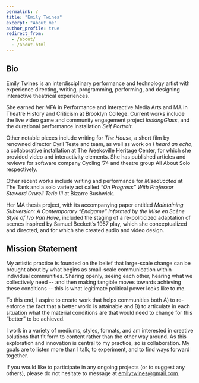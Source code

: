 ```yaml
---
permalink: /
title: "Emily Twines"
excerpt: "About me"
author_profile: true
redirect_from: 
  - /about/
  - /about.html
---
```




## Bio
Emily Twines is an interdisciplinary performance and technology artist with experience directing, writing, programming, performing, and designing interactive theatrical experiences. 

She earned her MFA in Performance and Interactive Media Arts and MA in Theatre History and Criticism at Brooklyn College. Current works include the live video game and community engagement project _lookingGlass_, and the durational performance installation _Self Portrait_.

Other notable pieces include writing for _The House_, a short film by renowned director Cyril Teste and team, as well as work on _I heard an echo_, a collaborative installation at The Weeksville Heritage Center, for which she provided video and interactivity elements. She has published articles and reviews for software company Cycling ’74 and theatre group All About Solo respectively. 

Other recent works include writing and performance for _Miseducated_ at The Tank and a solo variety act called _“On Progress” With Professor Steward Orwell Teric III_ at Bizarre Bushwick. 

Her MA thesis project, with its accompanying paper entitled _Maintaining Subversion: A Contemporary “Endgame” Informed by the Mise en Scène Style of Ivo Van Hove_, included the staging of a re-politicized adaptation of scenes inspired by Samuel Beckett’s 1957 play, which she conceptualized and directed, and for which she created audio and video design.


## Mission Statement
My artistic practice is founded on the belief that large-scale change can be brought about by what begins as small-scale communication within individual communities. Sharing openly, seeing each other, hearing what we collectively need -- and then making tangible moves towards achieving these conditions -- this is what legitimate political power looks like to me.

To this end, I aspire to create work that helps communities both A) to re-enforce the fact that a better world is attainable and B) to articulate in each situation what the material conditions are that would need to change for this “better” to be achieved.

I work in a variety of mediums, styles, formats, and am interested in creative solutions that fit form to content rather than the other way around. As this exploration and innovation is central to my practice, so is collaboration. My goals are to listen more than I talk, to experiment, and to find ways forward together.

If you would like to participate in any ongoing projects (or to suggest any others), please do not hesitate to message at emilytwines@gmail.com.